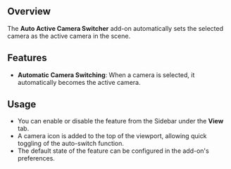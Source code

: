 ## Overview

The **Auto Active Camera Switcher** add-on automatically sets the selected camera as the active camera in the scene.

## Features
- **Automatic Camera Switching**: When a camera is selected, it automatically becomes the active camera.

## Usage
- You can enable or disable the feature from the Sidebar under the **View** tab.
- A camera icon is added to the top of the viewport, allowing quick toggling of the auto-switch function.
- The default state of the feature can be configured in the add-on's preferences.
